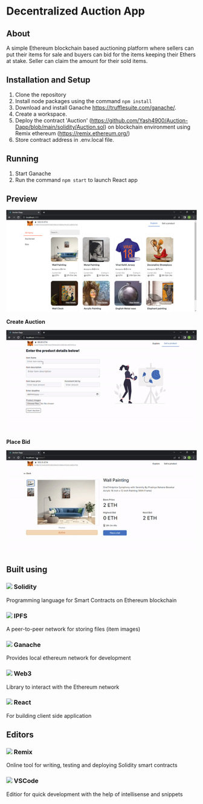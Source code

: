 # Decentralized Auction App

## About
A simple Ethereum blockchain based auctioning platform where sellers can put their items for sale and buyers can bid for the items keeping their Ethers at stake. Seller can claim the amount for their sold items.

## Installation and Setup

1. Clone the repository
2. Install node packages using the command ``npm install``
3. Download and install Ganache https://trufflesuite.com/ganache/. 
4. Create a workspace.
5. Deploy the contract 'Auction' (https://github.com/Yash4900/Auction-Dapp/blob/main/solidity/Auction.sol) on blockchain environment using Remix ethereum (https://remix.ethereum.org/)
6. Store contract address in .env.local file.

## Running
1. Start Ganache
2. Run the command ``npm start`` to launch React app

## Preview 

<img src="https://github.com/Yash4900/Auction-Dapp/blob/main/screenshots/Capture1.PNG" />

**Create Auction**

<img src="https://github.com/Yash4900/Auction-Dapp/blob/main/screenshots/StartAuction.gif" />

**Place Bid**

<img src="https://github.com/Yash4900/Auction-Dapp/blob/main/screenshots/PlaceBid.gif" />

## Built using

### <img src="https://upload.wikimedia.org/wikipedia/commons/9/98/Solidity_logo.svg" width="12px" /> Solidity
Programming language for Smart Contracts on Ethereum blockchain

### <img src="https://github.com/maxogden/hexbin/blob/gh-pages/vector/ipfs.svg" width="20px" /> IPFS
A peer-to-peer network for storing files (item images)

### <img src="https://images.pling.com/cache/400x400/img/00/00/50/02/87/1281810/28fc2edfaf00afa3d39356e11b2ca0b502f7.png" width="20px" /> Ganache
Provides local ethereum network for development

### <img src="https://repository-images.githubusercontent.com/24655114/c71c5800-6a8c-11e9-9117-8ec357c9f69e" width="20px" /> Web3 
Library to interact with the Ethereum network

### <img src="https://www.vectorlogo.zone/logos/reactjs/reactjs-icon.svg" width="20px" /> React
For building client side application

## Editors

### <img src="https://miro.medium.com/max/420/1*3jj5tQildSIyhl-RO6RLlA.png" width="20px" /> Remix
Online tool for writing, testing and deploying Solidity smart contracts

### <img src="https://www.vectorlogo.zone/logos/visualstudio_code/visualstudio_code-icon.svg" width="20px" /> VSCode
Editior for quick development with the help of intellisense and snippets

